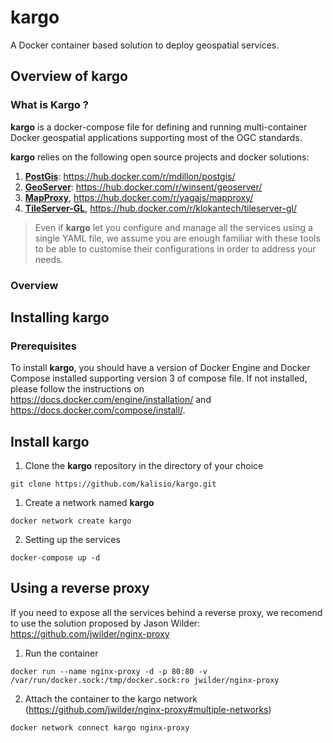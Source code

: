 # kargo

A Docker container based solution to deploy geospatial services.

## Overview of kargo

### What is Kargo ?

**kargo** is a docker-compose file for defining and running multi-container Docker geospatial applications supporting most of the OGC standards. 

**kargo** relies on the following open source projects and docker solutions:
1. [**PostGis**](http://postgis.net/): https://hub.docker.com/r/mdillon/postgis/
2. [**GeoServer**](http://geoserver.org/): https://hub.docker.com/r/winsent/geoserver/
3. [**MapProxy**](https://mapproxy.org/), https://hub.docker.com/r/yagajs/mapproxy/
4. [**TileServer-GL**](http://tileserver.org/), https://hub.docker.com/r/klokantech/tileserver-gl/

> Even if **kargo** let you configure and manage all the services using a single YAML file, we assume you are enough familiar with these tools to be able to customise their configurations in order to address your needs.

### Overview

## Installing kargo

### Prerequisites

To install **kargo**, you should have a version of Docker Engine and Docker Compose installed supporting version 3 of compose file. 
If not installed, please follow the instructions on https://docs.docker.com/engine/installation/ and https://docs.docker.com/compose/install/.

## Install kargo

1. Clone the **kargo** repository in the directory of your choice

`git clone https://github.com/kalisio/kargo.git`

1. Create a network named **kargo**

`docker network create kargo`

2. Setting up the services

`docker-compose up -d` 

## Using a reverse proxy

If you need to expose all the services behind a reverse proxy, we recomend to use the solution proposed by Jason Wilder:
https://github.com/jwilder/nginx-proxy

1. Run the container

`docker run --name nginx-proxy -d -p 80:80 -v /var/run/docker.sock:/tmp/docker.sock:ro jwilder/nginx-proxy`

2. Attach the container to the kargo network (https://github.com/jwilder/nginx-proxy#multiple-networks)

`docker network connect kargo nginx-proxy`


